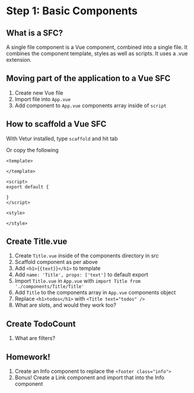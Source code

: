 # Step 1: Basic Components

## What is a SFC?

A single file component is a Vue component, combined into a single file. It combines the component template, styles as well as scripts. It uses a .vue extension.

## Moving part of the application to a Vue SFC

1. Create new Vue file
2. Import file into `App.vue`
3. Add component to `App.vue` components array inside of `script`


## How to scaffold a Vue SFC

With Vetur installed, type `scaffold` and hit tab

Or copy the following

```vue
<template>

</template>

<script>
export default {

}
</script>

<style>

</style>

```

## Create Title.vue

1. Create `Title.vue` inside of the components directory in src
2. Scaffold component as per above
3. Add `<h1>{{text}}</h1>` to template
4. Add `name: 'Title', props: ['text']` to default export
5. Import `Title.vue` in `App.vue` with `import Title from './components/Title/Title'`
6. Add `Title` to the components array in `App.vue` components object
7. Replace `<h1>todos</h1>` with `<Title text="todos" />`
8. What are slots, and would they work too?

## Create TodoCount

1. What are filters?

## Homework!

1. Create an Info component to replace the `<footer class="info">`
2. Bonus! Create a Link component and import that into the Info component